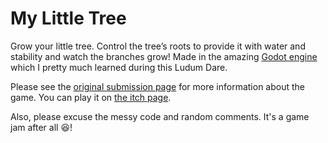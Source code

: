 # My Little Tree

Grow your little tree. Control the tree’s roots to provide it with water and stability and watch the branches grow! Made in the amazing [Godot engine
](https://godotengine.org/) which I pretty much learned during this Ludum Dare.

Please see the [original submission page](https://ldjam.com/events/ludum-dare/48/my-little-tree) for more information about the game. You can play it on [the itch page](https://martindzejky.itch.io/my-little-tree).

Also, please excuse the messy code and random comments. It's a game jam after all 😆!
